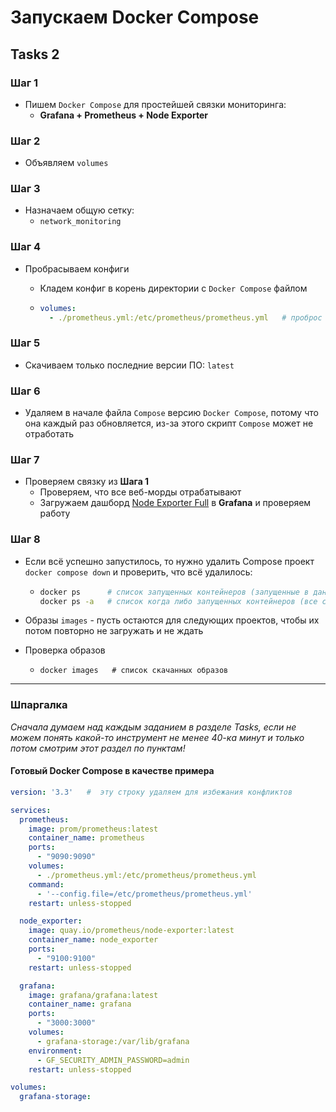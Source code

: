 # Запускаем Docker Compose

## Tasks 2

### Шаг 1
- Пишем `Docker Compose` для простейшей связки мониторинга:
  - **Grafana + Prometheus + Node Exporter**

### Шаг 2
- Объявляем `volumes`

### Шаг 3
- Назначаем общую сетку:
  - `network_monitoring`

### Шаг 4
- Пробрасываем конфиги
  - Кладем конфиг в корень директории с `Docker Compose` файлом

  - ```yaml
    volumes:
      - ./prometheus.yml:/etc/prometheus/prometheus.yml   # проброс конфига ./prometheus.yml из корня ./ через двоеточие : в директорию контейнера :/etc/prometheus/prometheus.yml
    ```

### Шаг 5
- Скачиваем только последние версии ПО: `latest`

### Шаг 6
- Удаляем в начале файла `Compose` версию `Docker Compose`, потому что она каждый раз обновляется, из-за этого скрипт `Compose` может не отработать

### Шаг 7
- Проверяем связку из **Шага 1**
  - Проверяем, что все веб-морды отрабатывают
  - Загружаем дашборд [Node Exporter Full](https://grafana.com/grafana/dashboards/1860-node-exporter-full/) в **Grafana** и проверяем работу

### Шаг 8
- Если всё успешно запустилось, то нужно удалить Compose проект `docker compose down` и проверить, что всё удалилось:

  - ```bash
    docker ps      # список запущенных контейнеров (запущенные в данный момент)
    docker ps -a   # список когда либо запущенных контейнеров (все стопнутые контейнеры в ожидании)
    ```
- Образы `images` - пусть остаются для следующих проектов, чтобы их потом повторно не загружать и не ждать
- Проверка образов
  - ```
    docker images   # список скачанных образов
    ```

---

### Шпаргалка

_Сначала думаем над каждым заданием в разделе Tasks, если не можем понять какой-то инструмент не менее 40-ка минут и только потом смотрим этот раздел по пунктам!_

#### Готовый Docker Compose в качестве примера

```yaml
version: '3.3'   #  эту строку удаляем для избежания конфликтов

services:
  prometheus:
    image: prom/prometheus:latest
    container_name: prometheus
    ports:
      - "9090:9090"
    volumes:
      - ./prometheus.yml:/etc/prometheus/prometheus.yml
    command:
      - '--config.file=/etc/prometheus/prometheus.yml'
    restart: unless-stopped

  node_exporter:
    image: quay.io/prometheus/node-exporter:latest
    container_name: node_exporter
    ports:
      - "9100:9100"
    restart: unless-stopped

  grafana:
    image: grafana/grafana:latest
    container_name: grafana
    ports:
      - "3000:3000"
    volumes:
      - grafana-storage:/var/lib/grafana
    environment:
      - GF_SECURITY_ADMIN_PASSWORD=admin
    restart: unless-stopped

volumes:
  grafana-storage:
```

